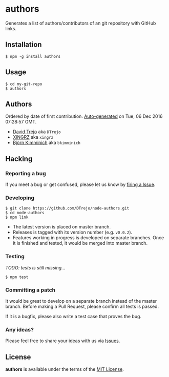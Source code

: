 authors
==========

Generates a list of authors/contributors of an git repository with GitHub links.

## Installation

```
$ npm -g install authors
```


## Usage

```
$ cd my-git-repo
$ authors
```

## Authors

Ordered by date of first contribution. [Auto-generated](https://github.com/dtrejo/node-authors) on Tue, 06 Dec 2016 07:28:57 GMT.

- [David Trejo](https://github.com/DTrejo) aka `DTrejo`
- [XiNGRZ](https://github.com/xingrz) aka `xingrz`
- [Björn Kimminich](https://github.com/bkimminich) aka `bkimminich`

## Hacking

### Reporting a bug

If you meet a bug or get confused, please let us know by [firing a Issue](https://github.com/DTrejo/node-authors/issues/new).

### Developing

```
$ git clone https://github.com/DTrejo/node-authors.git
$ cd node-authors
$ npm link
```

- The latest version is placed on master branch.
- Releases is tagged with its version number (e.g. `v0.0.2`).
- Features working in progress is developed on separate branches. Once it is finished and tested, it would be merged into master branch.

### Testing

_TODO: tests is still missing..._

```
$ npm test
```

### Committing a patch

It would be great to develop on a separate branch instead of the master branch. Before making a Pull Request, please confirm all tests is passed.

If it is a bugfix, please also write a test case that proves the bug.

### Any ideas?

Please feel free to share your ideas with us via [Issues](https://github.com/DTrejo/node-authors/issues).


## License

**authors** is available under the terms of the [MIT License](LICENSE).
